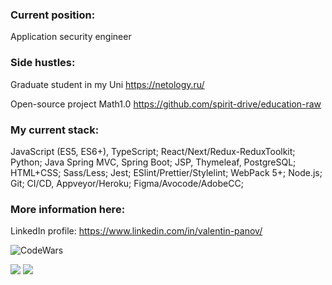 ### Current position:
Application security engineer 

### Side hustles:

Graduate student in my Uni https://netology.ru/ 

Open-source project Math1.0 https://github.com/spirit-drive/education-raw

### My current stack:
 JavaScript (ES5, ES6+), TypeScript;
 React/Next/Redux-ReduxToolkit;
 Python;
 Java Spring MVC, Spring Boot;
 JSP, Thymeleaf, PostgreSQL;
 HTML+CSS;
 Sass/Less;
 Jest;
 ESlint/Prettier/Stylelint;
 WebPack 5+;
 Node.js;
 Git;
 CI/CD, Appveyor/Heroku;
 Figma/Avocode/AdobeCC;

### More information here:
LinkedIn profile: https://www.linkedin.com/in/valentin-panov/


![CodeWars](https://www.codewars.com/users/vPanov/badges/small)

<picture>
<source 
  srcset="https://github-readme-stats-valentin-panov.vercel.app/api?username=valentin-panov&show_icons=true&theme=dark"
  media="(prefers-color-scheme: dark)"
/>
<source
  srcset="https://github-readme-stats-valentin-panov.vercel.app/api?username=valentin-panov&show_icons=true"
  media="(prefers-color-scheme: light), (prefers-color-scheme: no-preference)"
/>
<img src="https://github-readme-stats-valentin-panov.vercel.app/api?username=valentin-panov&show_icons=true" />
</picture>


<picture>
<source 
  srcset="https://github-readme-stats-valentin-panov.vercel.app/api/top-langs/?username=valentin-panov&layout=compact&theme=dark"
  media="(prefers-color-scheme: dark)"
/>
<source
  srcset="https://github-readme-stats-valentin-panov.vercel.app/api/top-langs/?username=valentin-panov&layout=compact"
  media="(prefers-color-scheme: light), (prefers-color-scheme: no-preference)"
/>
<img src="https://github-readme-stats-valentin-panov.vercel.app/api/top-langs/?username=valentin-panov&layout=compact" />
</picture>

<!-- ![Top Langs](https://github-readme-stats-valentin-panov.vercel.app/api/top-langs/?username=valentin-panov&layout=compact) -->
